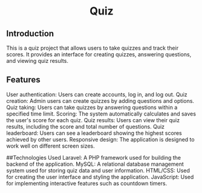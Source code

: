 <h1 style="text-align:center">Quiz</h1>

## Introduction

This is a quiz project that allows users to take quizzes and track their scores. It provides an interface for creating quizzes, answering questions, and viewing quiz results. 

## Features
User authentication: Users can create accounts, log in, and log out.
Quiz creation: Admin users can create quizzes by adding questions and options.
Quiz taking: Users can take quizzes by answering questions within a specified time limit.
Scoring: The system automatically calculates and saves the user's score for each quiz.
Quiz results: Users can view their quiz results, including the score and total number of questions.
Quiz leaderboard: Users can see a leaderboard showing the highest scores achieved by other users.
Responsive design: The application is designed to work well on different screen sizes.

##Technologies Used
Laravel: A PHP framework used for building the backend of the application.
MySQL: A relational database management system used for storing quiz data and user information.
HTML/CSS: Used for creating the user interface and styling the application.
JavaScript: Used for implementing interactive features such as countdown timers.
